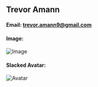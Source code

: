 ## Trevor Amann
#### Email: trevor.amann9@gmail.com
#### Image: 
![Image](https://msumustangs.com/images/2020/8/20/Amann_Trevor_1262.jpg?width=300)
#### Slacked Avatar: 
![Avatar](https://ca.slack-edge.com/TBMBG710S-U01JJBM6PMZ-278c22b1c004-512)
